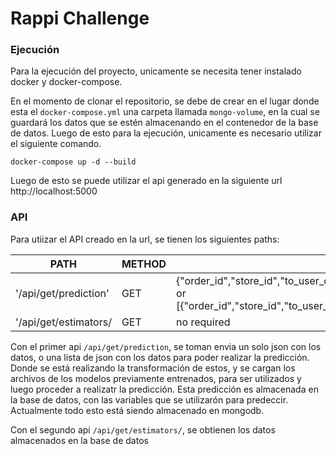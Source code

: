 # Rappi Challenge

### Ejecución

Para la ejecución del proyecto, unicamente se necesita tener instalado docker y docker-compose.

En el momento de clonar el repositorio, se debe de crear en el lugar donde esta el ``docker-compose.yml`` una carpeta llamada ``mongo-volume``, en la cual se guardará los datos que se estén almacenando en el contenedor de la base de datos. Luego de esto para la ejecución, unicamente es necesario utilizar el siguiente comando.

``` docker-compose up -d --build ```

Luego de esto se puede utilizar el api generado en la siguiente url http://localhost:5000

### API

Para utiizar el API creado en la url, se tienen los siguientes paths:

PATH | METHOD | requests| response
-----|--------|---------|--------
'/api/get/prediction'| GET | {"order_id","store_id","to_user_distance","to_user_elevation","total_earning","created_at"} or \[{"order_id","store_id","to_user_distance","to_user_elevation","total_earning","created_at"}\] | {"0":{"hour","month","store_id","taken_prediction","to_user_distance","to_user_elevation","total_earning","weekday"}}
'/api/get/estimators/| GET | no required |  \[{"hour","month","store_id","taken_prediction","to_user_distance","to_user_elevation","total_earning","weekday"}\]


Con el primer api ``/api/get/prediction``, se toman envia un solo json con los datos, o una lista de json con los datos para poder realizar la predicción. Donde se está realizando la transformación de estos, y se cargan los archivos de los modelos previamente entrenados, para ser utilizados y luego proceder a realizatr la predicción. Esta predicción es almacenada en la base de datos, con las variables que se utilizarón para predeccir. Actualmente todo esto está siendo almacenado en mongodb.

Con el segundo api ``/api/get/estimators/``, se obtienen los datos almacenados en la base de datos